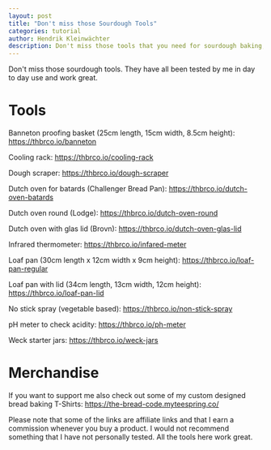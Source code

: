 ```yaml
---
layout: post
title: "Don't miss those Sourdough Tools"
categories: tutorial
author: Hendrik Kleinwächter
description: Don't miss those tools that you need for sourdough baking, they'll make you a better baker.
---
```


Don't miss those sourdough tools. They have all been tested by me in day to day use and work great.

# Tools

Banneton proofing basket (25cm length, 15cm width, 8.5cm height): <https://thbrco.io/banneton>

Cooling rack: <https://thbrco.io/cooling-rack>

Dough scraper: <https://thbrco.io/dough-scraper>

Dutch oven for batards (Challenger Bread Pan): <https://thbrco.io/dutch-oven-batards>

Dutch oven round (Lodge): <https://thbrco.io/dutch-oven-round>

Dutch oven with glas lid (Brovn): <https://thbrco.io/dutch-oven-glas-lid>

Infrared thermometer: <https://thbrco.io/infared-meter>

Loaf pan (30cm length x 12cm width x 9cm height): <https://thbrco.io/loaf-pan-regular>

Loaf pan with lid (34cm length, 13cm width, 12cm height): <https://thbrco.io/loaf-pan-lid>

No stick spray (vegetable based): <https://thbrco.io/non-stick-spray>

pH meter to check acidity: <https://thbrco.io/ph-meter>

Weck starter jars: <https://thbrco.io/weck-jars>

# Merchandise

If you want to support me also check out some of my custom designed bread baking T-Shirts: <https://the-bread-code.myteespring.co/>

Please note that some of the links are affiliate links and that I earn a commission whenever you buy a product. I would not recommend something that I have not personally tested. All the tools here work great.